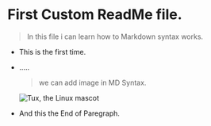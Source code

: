 # First Custom ReadMe file.

> In this file i can learn how to Markdown syntax works.

* This is the first time.
* .....
    > we can add image in MD Syntax.

    ![Tux, the Linux mascot](/assets/images/tux.png)

* And this the End of Paregraph.